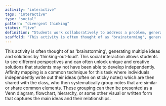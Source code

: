 ```yaml
---
activity: "interactive"
tags: "interactive"
type: "social"
pattern: "divergent thinking"
status: "live"
definition: "Students work collaboratively to address a problem, generate multiple ideas, and expand the range of possible solutions."
scaffold: "This activity is often thought of as 'brainstorming', generating multiple ideas and solutions by 'thinking-out-loud'. This social interaction allows students to see different perspectives and can often unlock unique and creative solutions that students may not have been able to develop independently. Affinity mapping is a common technique for this task where individuals independently write out their ideas (often on sticky notes) which are then shared with the class, who then systematically group notes that are similar or share common elements. These grouping can then be presented as a Venn diagram, flowchart, hierarchy, or some other visual or written form that captures the main ideas and their relationships."
---
```


This activity is often thought of as 'brainstorming', generating multiple ideas and solutions by 'thinking-out-loud'. This social interaction allows students to see different perspectives and can often unlock unique and creative solutions that students may not have been able to develop independently. Affinity mapping is a common technique for this task where individuals independently write out their ideas (often on sticky notes) which are then shared with the class, who then systematically group notes that are similar or share common elements. These grouping can then be presented as a Venn diagram, flowchart, hierarchy, or some other visual or written form that captures the main ideas and their relationships.
